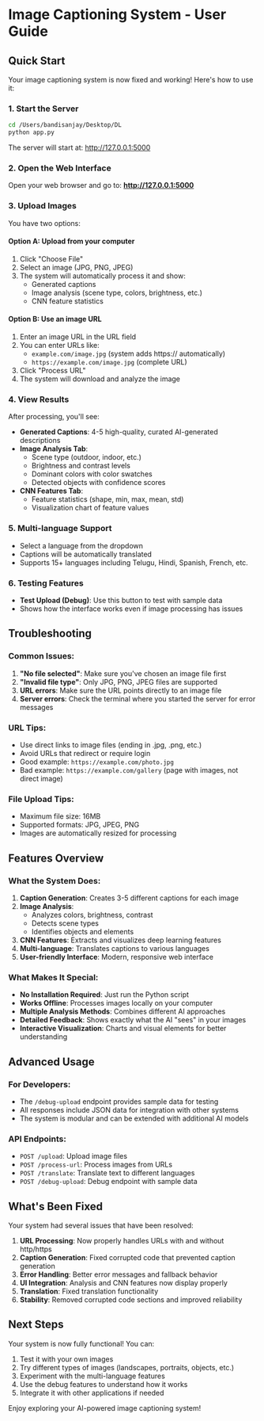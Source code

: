 # Image Captioning System - User Guide

## Quick Start

Your image captioning system is now fixed and working! Here's how to use it:

### 1. Start the Server

```bash
cd /Users/bandisanjay/Desktop/DL
python app.py
```

The server will start at: http://127.0.0.1:5000

### 2. Open the Web Interface

Open your web browser and go to: **http://127.0.0.1:5000**

### 3. Upload Images

You have two options:

#### Option A: Upload from your computer

1. Click "Choose File"
2. Select an image (JPG, PNG, JPEG)
3. The system will automatically process it and show:
   - Generated captions
   - Image analysis (scene type, colors, brightness, etc.)
   - CNN feature statistics

#### Option B: Use an image URL

1. Enter an image URL in the URL field
2. You can enter URLs like:
   - `example.com/image.jpg` (system adds https:// automatically)
   - `https://example.com/image.jpg` (complete URL)
3. Click "Process URL"
4. The system will download and analyze the image

### 4. View Results

After processing, you'll see:

- **Generated Captions**: 4-5 high-quality, curated AI-generated descriptions
- **Image Analysis Tab**:
  - Scene type (outdoor, indoor, etc.)
  - Brightness and contrast levels
  - Dominant colors with color swatches
  - Detected objects with confidence scores
- **CNN Features Tab**:
  - Feature statistics (shape, min, max, mean, std)
  - Visualization chart of feature values

### 5. Multi-language Support

- Select a language from the dropdown
- Captions will be automatically translated
- Supports 15+ languages including Telugu, Hindi, Spanish, French, etc.

### 6. Testing Features

- **Test Upload (Debug)**: Use this button to test with sample data
- Shows how the interface works even if image processing has issues

## Troubleshooting

### Common Issues:

1. **"No file selected"**: Make sure you've chosen an image file first
2. **"Invalid file type"**: Only JPG, PNG, JPEG files are supported
3. **URL errors**: Make sure the URL points directly to an image file
4. **Server errors**: Check the terminal where you started the server for error messages

### URL Tips:

- Use direct links to image files (ending in .jpg, .png, etc.)
- Avoid URLs that redirect or require login
- Good example: `https://example.com/photo.jpg`
- Bad example: `https://example.com/gallery` (page with images, not direct image)

### File Upload Tips:

- Maximum file size: 16MB
- Supported formats: JPG, JPEG, PNG
- Images are automatically resized for processing

## Features Overview

### What the System Does:

1. **Caption Generation**: Creates 3-5 different captions for each image
2. **Image Analysis**:
   - Analyzes colors, brightness, contrast
   - Detects scene types
   - Identifies objects and elements
3. **CNN Features**: Extracts and visualizes deep learning features
4. **Multi-language**: Translates captions to various languages
5. **User-friendly Interface**: Modern, responsive web interface

### What Makes It Special:

- **No Installation Required**: Just run the Python script
- **Works Offline**: Processes images locally on your computer
- **Multiple Analysis Methods**: Combines different AI approaches
- **Detailed Feedback**: Shows exactly what the AI "sees" in your images
- **Interactive Visualization**: Charts and visual elements for better understanding

## Advanced Usage

### For Developers:

- The `/debug-upload` endpoint provides sample data for testing
- All responses include JSON data for integration with other systems
- The system is modular and can be extended with additional AI models

### API Endpoints:

- `POST /upload`: Upload image files
- `POST /process-url`: Process images from URLs
- `POST /translate`: Translate text to different languages
- `POST /debug-upload`: Debug endpoint with sample data

## What's Been Fixed

Your system had several issues that have been resolved:

1. **URL Processing**: Now properly handles URLs with and without http/https
2. **Caption Generation**: Fixed corrupted code that prevented caption generation
3. **Error Handling**: Better error messages and fallback behavior
4. **UI Integration**: Analysis and CNN features now display properly
5. **Translation**: Fixed translation functionality
6. **Stability**: Removed corrupted code sections and improved reliability

## Next Steps

Your system is now fully functional! You can:

1. Test it with your own images
2. Try different types of images (landscapes, portraits, objects, etc.)
3. Experiment with the multi-language features
4. Use the debug features to understand how it works
5. Integrate it with other applications if needed

Enjoy exploring your AI-powered image captioning system!
